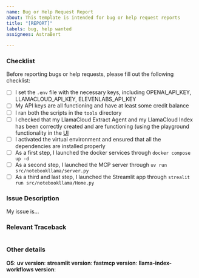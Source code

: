```yaml
---
name: Bug or Help Request Report
about: This template is intended for bug or help request reports
title: "[REPORT]"
labels: bug, help wanted
assignees: AstraBert

---
```


### Checklist

Before reporting bugs or help requests, please fill out the following checklist:

- [ ] I set the `.env` file with the necessary keys, including OPENAI_API_KEY, LLAMACLOUD_API_KEY, ELEVENLABS_API_KEY
- [ ] My API keys are all functioning and have at least some credit balance
- [ ] I  ran both the scripts in the `tools` directory
- [ ] I checked that my LlamaCloud Extract Agent and my LlamaCloud Index has been correctly created and are functioning (using the playground functionality in the [UI](https://cloud.llamaindex.ai)
- [ ] I activated the virtual environment and ensured that all the dependencies are installed properly
- [ ] As a first step, I launched the docker services through `docker compose up -d`
- [ ] As a second step, I launched the MCP server through `uv run src/notebookllama/server.py`
- [ ] As a third and last step, I launched the Streamlit app through `strealit run src/notebookllama/Home.py`

### Issue Description

My issue is...

### Relevant Traceback

```text
```

### Other details

**OS**:
**uv version**:
**streamlit version**:
**fastmcp version**:
**llama-index-workflows version**:
